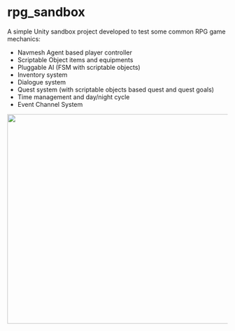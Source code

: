 # rpg_sandbox

A simple Unity sandbox project developed to test some common RPG game mechanics:
- Navmesh Agent based player controller
- Scriptable Object items and equipments
- Pluggable AI (FSM with scriptable objects)
- Inventory system
- Dialogue system
- Quest system (with scriptable objects based quest and quest goals)
- Time management and day/night cycle
- Event Channel System


<img src="https://user-images.githubusercontent.com/102490095/163072301-39a08ffd-a7aa-44c1-a1ba-533062fa13ef.JPG" width="640px" height="480px">
